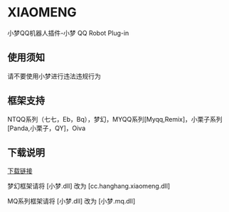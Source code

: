 # XIAOMENG
小梦QQ机器人插件-小梦 QQ Robot Plug-in

## 使用须知
 请不要使用小梦进行违法违规行为
## 框架支持
 NTQQ系列（七七，Eb，Bq），梦幻，MYQQ系列[Myqq,Remix]，小栗子系列[Panda,小栗子，QY]，Oiva 
## 下载说明
[下载链接](https://github.com/HANG-XM/XIAOMENG/releases)

梦幻框架请将 [小梦.dll] 改为 [cc.hanghang.xiaomeng.dll]

MQ系列框架请将 [小梦.dll] 改为 [小梦.mq.dll]
